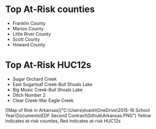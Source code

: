 # Top At-Risk counties
  - Franklin County
  - Marion County
  - Little River County
  - Scott County
  - Howard County

# Top At-Risk HUC12s
  - Sugar Orchard Creek
  - East Sugarloaf Creek-Bull Shoals Lake
  - Big Music Creek-Bull Shoals Lake
  - Ditch Number 2
  - Clear Creek-War Eagle Creek

![Map of Risk in Arkansas]("C:\Users\dvanh\OneDrive\2015-16 School Year\Documents\EDF Second Contract\Github\Arkansas.PNG")
Yellow indicates at-risk counties, Red indicates at-risk HUC12s
